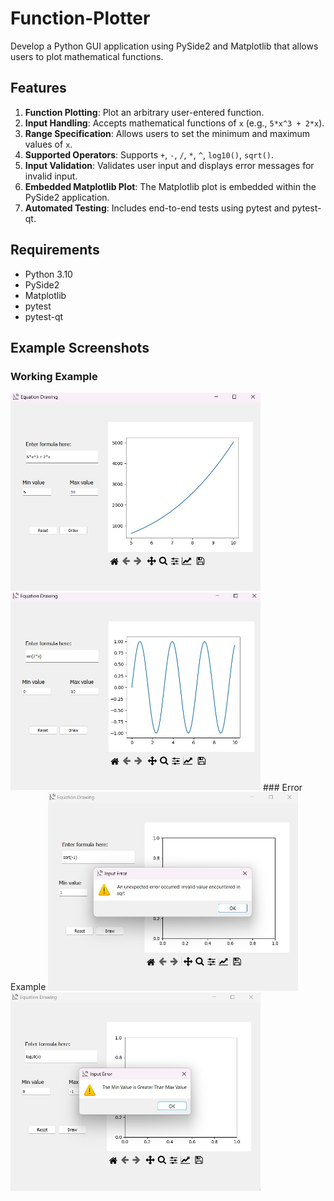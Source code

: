 # Function-Plotter
Develop a Python GUI application using PySide2 and Matplotlib that allows users to plot mathematical functions.
## Features

1. **Function Plotting**: Plot an arbitrary user-entered function.
2. **Input Handling**: Accepts mathematical functions of `x` (e.g., `5*x^3 + 2*x`).
3. **Range Specification**: Allows users to set the minimum and maximum values of `x`.
4. **Supported Operators**: Supports `+`, `-`, `/`, `*`, `^`, `log10()`, `sqrt()`.
5. **Input Validation**: Validates user input and displays error messages for invalid input.
6. **Embedded Matplotlib Plot**: The Matplotlib plot is embedded within the PySide2 application.
7. **Automated Testing**: Includes end-to-end tests using pytest and pytest-qt.

## Requirements

- Python 3.10
- PySide2
- Matplotlib
- pytest
- pytest-qt

## Example Screenshots

### Working Example
<img src="/screenshots/1.jpg" alt="Working Example" width="400"/>
<img src="/screenshots/4.jpg" alt="Working Example" width="400"/>
### Error Example
<img src="/screenshots/2.jpg" alt="Not Working Example" width="400"/>
<img src="/screenshots/3.jpg" alt="Not Working Example" width="400"/>

